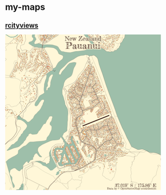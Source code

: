 # my-maps

## [rcityviews](https://github.com/koenderks/rcityviews)

![Pauanui](outputs/Pauanui-base.png)